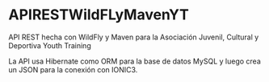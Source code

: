 # APIRESTWildFLyMavenYT
API REST hecha con WildFly y Maven para la Asociación Juvenil, Cultural y Deportiva Youth Training

La API usa Hibernate como ORM para la base de datos MySQL y luego crea un JSON para la conexión con IONIC3.
